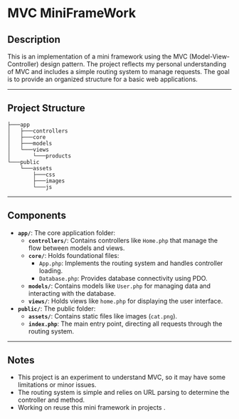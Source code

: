 # MVC MiniFrameWork

## Description
This is an implementation of a mini framework using the MVC (Model-View-Controller) design pattern. The project reflects my personal understanding of MVC and includes a simple routing system to manage requests. The goal is to provide an organized structure for a basic web applications.

---
## Project Structure
```
├───app
│   ├───controllers
│   ├───core
│   ├───models
│   └───views
│       └───products
└───public
    └───assets
        ├───css
        ├───images
        └───js
```

---
## Components
- **`app/`**: The core application folder:
  - **`controllers/`**: Contains controllers like `Home.php` that manage the flow between models and views.
  - **`core/`**: Holds foundational files:
    - `App.php`: Implements the routing system and handles controller loading.
    - `Database.php`: Provides database connectivity using PDO.
  - **`models/`**: Contains models like `User.php` for managing data and interacting with the database.
  - **`views/`**: Holds views like `home.php` for displaying the user interface.
- **`public/`**: The public folder:
  - **`assets/`**: Contains static files like images (`cat.png`).
  - **`index.php`**: The main entry point, directing all requests through the routing system.

---
## Notes
- This project is an experiment to understand MVC, so it may have some limitations or minor issues.
- The routing system is simple and relies on URL parsing to determine the controller and method.
- Working on reuse this mini framework in projects .